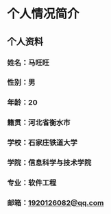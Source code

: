 # 个人情况简介
## 个人资料
### 姓名：马旺旺
### 性别：男
### 年龄：20
### 籍贯：河北省衡水市
### 学校：石家庄铁道大学
### 学院：信息科学与技术学院
### 专业：软件工程
### 邮箱：1920126082@qq.com

